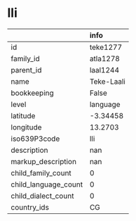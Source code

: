 # lli
|                      | info       |
|:---------------------|:-----------|
| id                   | teke1277   |
| family_id            | atla1278   |
| parent_id            | laal1244   |
| name                 | Teke-Laali |
| bookkeeping          | False      |
| level                | language   |
| latitude             | -3.34458   |
| longitude            | 13.2703    |
| iso639P3code         | lli        |
| description          | nan        |
| markup_description   | nan        |
| child_family_count   | 0          |
| child_language_count | 0          |
| child_dialect_count  | 0          |
| country_ids          | CG         |